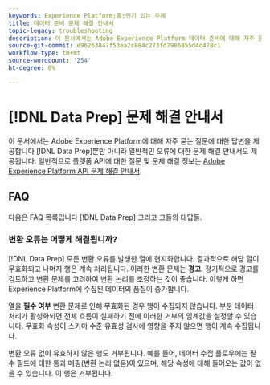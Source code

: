 ```yaml
---
keywords: Experience Platform;홈;인기 있는 주제
title: 데이터 준비 문제 해결 안내서
topic-legacy: troubleshooting
description: 이 문서에서는 Adobe Experience Platform 데이터 준비에 대해 자주 묻는 질문과 답변을 제공합니다.
source-git-commit: e96263847f53ea2c884c273fd7986855d4c478c1
workflow-type: tm+mt
source-wordcount: '254'
ht-degree: 0%

---
```


# [!DNL Data Prep] 문제 해결 안내서

이 문서에서는 Adobe Experience Platform에 대해 자주 묻는 질문에 대한 답변을 제공합니다 [!DNL Data Prep]뿐만 아니라 일반적인 오류에 대한 문제 해결 안내서도 제공됩니다. 일반적으로 플랫폼 API에 대한 질문 및 문제 해결 정보는 [Adobe Experience Platform API 문제 해결 안내서](../landing/troubleshooting.md).

## FAQ

다음은 FAQ 목록입니다 [!DNL Data Prep] 그리고 그들의 대답들.

### 변환 오류는 어떻게 해결됩니까?

[!DNL Data Prep] 모든 변환 오류를 발생한 열에 현지화합니다. 결과적으로 해당 열이 무효화되고 나머지 행은 계속 처리됩니다. 이러한 변환 문제는 **경고**. 정기적으로 경고를 검토하고 변환 문제를 고려하여 변환 논리를 조정하는 것이 좋습니다. 이렇게 하면 Experience Platform에 수집된 데이터의 품질이 증가합니다.

열을 **필수 여부** 변환 문제로 인해 무효화된 경우 행이 수집되지 않습니다. 부분 데이터 처리가 활성화되면 전체 흐름이 실패하기 전에 이러한 거부의 임계값을 설정할 수 있습니다. 무효화 속성이 스키마 수준 유효성 검사에 영향을 주지 않으면 행이 계속 수집됩니다.

변환 오류 없이 유효하지 않은 행도 거부됩니다. 예를 들어, 데이터 수집 플로우에는 필수 필드에 대한 통과 매핑(변환 논리 없음)이 있으며, 해당 속성에 대해 들어오는 값이 없을 수 있습니다. 이 행은 거부됩니다.